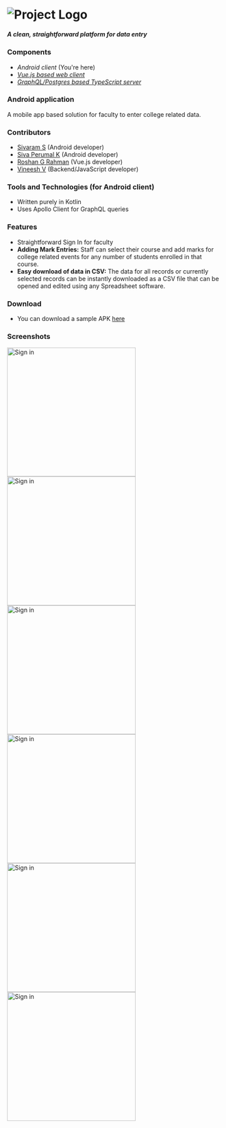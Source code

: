 
# ![Project Logo](https://github.com/ThalapathySiva/LeadershipBoard/raw/master/assets/logo.png)
##### _A clean, straightforward platform for data entry_
###
### Components
- *Android client* (You're here)
- [*Vue.js based web client*](https://github.com/roshanrahman/vue-leadership)
- [*GraphQL/Postgres based TypeScript server*](https://github.com/vineeshvk/Leadership-Board-Backend)
### Android application
A mobile app based solution for faculty to enter college related data.

### Contributors
- [Sivaram S](https://www.github.com/ThalapathySiva) (Android developer)
- [Siva Perumal K](https://www.github.com/sivaperumal644) (Android developer)
- [Roshan G Rahman](https://www.github.com/roshanrahman) (Vue.js developer)
- [Vineesh V](https://www.github.com/vineeshvk) (Backend/JavaScript developer)

### Tools and Technologies (for Android client)
- Written purely in Kotlin
- Uses Apollo Client for GraphQL queries

### Features
- Straightforward Sign In for faculty
- **Adding Mark Entries:** Staff can select their course and add marks for college related events for any number of students enrolled in that course.
- **Easy download of data in CSV:** The data for all records or currently selected records can be instantly downloaded as a CSV file that can be opened and edited using any Spreadsheet software.

### Download
- You can download a sample APK [here](https://drive.google.com/open?id=161uw2XTEcpq-U7fF33_ke8jkZjbL4UaP)

### Screenshots
<img src="https://github.com/ThalapathySiva/LeadershipBoard/raw/master/assets/sign.png" alt="Sign in" width="300">
<img src="https://github.com/ThalapathySiva/LeadershipBoard/raw/master/assets/dashboard.png" alt="Sign in" width="300">
<img src="https://github.com/ThalapathySiva/LeadershipBoard/raw/master/assets/new.png" alt="Sign in" width="300">
<img src="https://github.com/ThalapathySiva/LeadershipBoard/raw/master/assets/mark.png" alt="Sign in" width="300">
<img src="https://github.com/ThalapathySiva/LeadershipBoard/raw/master/assets/view.png" alt="Sign in" width="300">
<img src="https://github.com/ThalapathySiva/LeadershipBoard/raw/master/assets/download.png" alt="Sign in" width="300">
 
